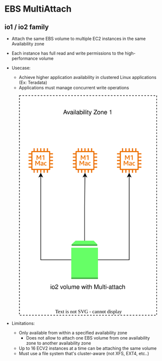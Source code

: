 # EBS MultiAttach

## io1 / io2 family
 - Attach the same EBS volume to multiple EC2 instances in the same Availability zone
 -  Each instance has full read and write permissions to the high-performance volume 
 - Usecase: 
    - Achieve higher application availability in clustered Linux applications (Ex: Teradata) 
    - Applications must manage concurrent write operations
    <br><br>
    ![AMI-example](/3%20-%20EBS/images/3-EBS-MultiAttach.svg)


- Limitations: 
    - Only available from within a specified availability zone
        - Does not allow to attach one EBS volume from one availability zone to another availability zone 
    - Up to 16 ECV2 instances at a time can be attaching the same volume
    - Must use a file system that's cluster-aware (not XFS, EXT4, etc..)